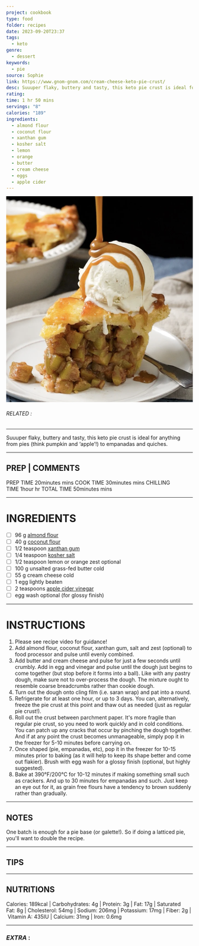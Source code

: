 ```yaml
---
project: cookbook
type: food
folder: recipes
date: 2023-09-20T23:37
tags:
  - keto
genre:
  - dessert
keywords:
  - pie
source: Sophie
link: https://www.gnom-gnom.com/cream-cheese-keto-pie-crust/
desc: Suuuper flaky, buttery and tasty, this keto pie crust is ideal for anything from pies (think pumpkin and ‘apple’!) to empanadas and quiches.
rating: 
time: 1 hr 50 mins
servings: "8"
calories: "189"
ingredients:
  - almond flour
  - coconut flour
  - xanthan gum
  - kosher salt
  - lemon
  - orange
  - butter
  - cream cheese
  - eggs
  - apple cider
---
```


![IMAGE](image_279.png)

###### *RELATED* : 
---
Suuuper flaky, buttery and tasty, this keto pie crust is ideal for anything from pies (think pumpkin and ‘apple’!) to empanadas and quiches.

---
## PREP | COMMENTS

PREP TIME 20minutes mins
COOK TIME 30minutes mins
CHILLING TIME 1hour hr
TOTAL TIME 50minutes mins

---
# INGREDIENTS

- [ ] 96 g [almond flour](https://amzn.to/2q1v6KO)
- [ ] 40 g [coconut flour](http://amzn.to/2f49c8j)
- [ ] 1/2 teaspoon [xanthan gum](https://amzn.to/2uKe4GF)
- [ ] 1/4 teaspoon [kosher salt](https://amzn.to/2uM2LxM)
- [ ] 1/2 teaspoon lemon or orange zest optional
- [ ] 100 g unsalted grass-fed butter cold
- [ ] 55 g cream cheese cold
- [ ] 1 egg lightly beaten
- [ ] 2 teaspoons [apple cider vinegar](https://amzn.to/2GQ1c6E)
- [ ] egg wash optional (for glossy finish)

---
# INSTRUCTIONS

1. Please see recipe video for guidance!
2. Add almond flour, coconut flour, xanthan gum, salt and zest (optional) to food processor and pulse until evenly combined.
3. Add butter and cream cheese and pulse for just a few seconds until crumbly. Add in egg and vinegar and pulse until the dough just begins to come together (but stop before it forms into a ball). Like with any pastry dough, make sure not to over-process the dough. The mixture ought to resemble coarse breadcrumbs rather than cookie dough. 
4. Turn out the dough onto cling film (i.e. saran wrap) and pat into a round. 
5. Refrigerate for at least one hour, or up to 3 days. You can, alternatively, freeze the pie crust at this point and thaw out as needed (just as regular pie crust!).
6. Roll out the crust between parchment paper. It's more fragile than regular pie crust, so you need to work quickly and in cold conditions. You can patch up any cracks that occur by pinching the dough together. And if at any point the crust becomes unmanageable, simply pop it in the freezer for 5-10 minutes before carrying on.  
7. Once shaped (pie, empanadas, etc), pop it in the freezer for 10-15 minutes prior to baking (as it will help to keep its shape better and come out flakier). Brush with egg wash for a glossy finish (optional, but highly suggested). 
8. Bake at 390°F/200°C for 10-12 minutes if making something small such as crackers. And up to 30 minutes for empanadas and such. Just keep an eye out for it, as grain free flours have a tendency to brown suddenly rather than gradually.

---
## NOTES

One batch is enough for a pie base (or galette!). So if doing a latticed pie, you'll want to double the recipe.

---
## TIPS



---
## NUTRITIONS

Calories: 189kcal | Carbohydrates: 4g | Protein: 3g | Fat: 17g | Saturated Fat: 8g | Cholesterol: 54mg | Sodium: 206mg | Potassium: 17mg | Fiber: 2g | Vitamin A: 435IU | Calcium: 31mg | Iron: 0.6mg

---
### *EXTRA* :




